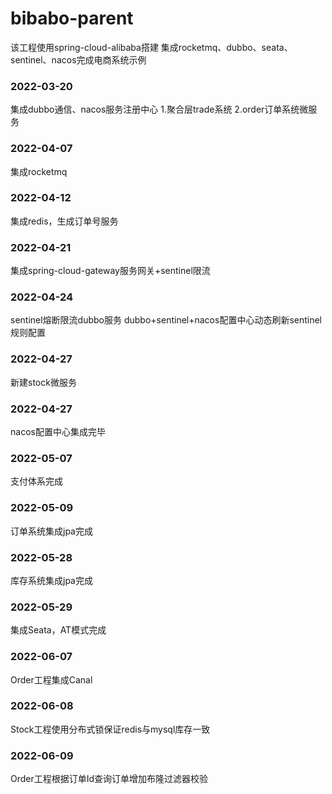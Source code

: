 # bibabo-parent

该工程使用spring-cloud-alibaba搭建
集成rocketmq、dubbo、seata、sentinel、nacos完成电商系统示例

### 2022-03-20
集成dubbo通信、nacos服务注册中心
1.聚合层trade系统
2.order订单系统微服务

### 2022-04-07
集成rocketmq

### 2022-04-12
集成redis，生成订单号服务

### 2022-04-21
集成spring-cloud-gateway服务网关+sentinel限流

### 2022-04-24
sentinel熔断限流dubbo服务
dubbo+sentinel+nacos配置中心动态刷新sentinel规则配置

### 2022-04-27
新建stock微服务

### 2022-04-27
nacos配置中心集成完毕

### 2022-05-07
支付体系完成

### 2022-05-09
订单系统集成jpa完成

### 2022-05-28
库存系统集成jpa完成

### 2022-05-29
集成Seata，AT模式完成

### 2022-06-07
Order工程集成Canal

### 2022-06-08
Stock工程使用分布式锁保证redis与mysql库存一致

### 2022-06-09
Order工程根据订单Id查询订单增加布隆过滤器校验
